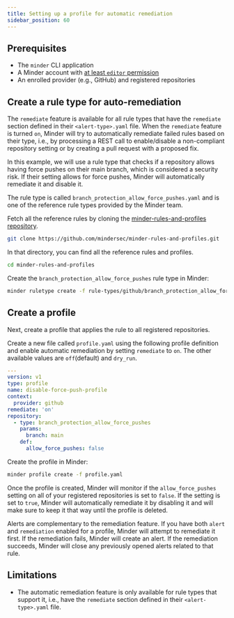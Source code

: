 ```yaml
---
title: Setting up a profile for automatic remediation
sidebar_position: 60
---
```


## Prerequisites

- The `minder` CLI application
- A Minder account with
  [at least `editor` permission](../user_management/user_roles.md)
- An enrolled provider (e.g., GitHub) and registered repositories

## Create a rule type for auto-remediation

The `remediate` feature is available for all rule types that have the
`remediate` section defined in their `<alert-type>.yaml` file. When the
`remediate` feature is turned `on`, Minder will try to automatically remediate
failed rules based on their type, i.e., by processing a REST call to
enable/disable a non-compliant repository setting or by creating a pull request
with a proposed fix.

In this example, we will use a rule type that checks if a repository allows
having force pushes on their main branch, which is considered a security risk.
If their setting allows for force pushes, Minder will automatically remediate it
and disable it.

The rule type is called `branch_protection_allow_force_pushes.yaml` and is one
of the reference rule types provided by the Minder team.

Fetch all the reference rules by cloning the
[minder-rules-and-profiles repository](https://github.com/mindersec/minder-rules-and-profiles).

```bash
git clone https://github.com/mindersec/minder-rules-and-profiles.git
```

In that directory, you can find all the reference rules and profiles.

```bash
cd minder-rules-and-profiles
```

Create the `branch_protection_allow_force_pushes` rule type in Minder:

```bash
minder ruletype create -f rule-types/github/branch_protection_allow_force_pushes.yaml
```

## Create a profile

Next, create a profile that applies the rule to all registered repositories.

Create a new file called `profile.yaml` using the following profile definition
and enable automatic remediation by setting `remediate` to `on`. The other
available values are `off`(default) and `dry_run`.

```yaml
---
version: v1
type: profile
name: disable-force-push-profile
context:
  provider: github
remediate: 'on'
repository:
  - type: branch_protection_allow_force_pushes
    params:
      branch: main
    def:
      allow_force_pushes: false
```

Create the profile in Minder:

```bash
minder profile create -f profile.yaml
```

Once the profile is created, Minder will monitor if the `allow_force_pushes`
setting on all of your registered repositories is set to `false`. If the setting
is set to `true`, Minder will automatically remediate it by disabling it and
will make sure to keep it that way until the profile is deleted.

Alerts are complementary to the remediation feature. If you have both `alert`
and `remediation` enabled for a profile, Minder will attempt to remediate it
first. If the remediation fails, Minder will create an alert. If the remediation
succeeds, Minder will close any previously opened alerts related to that rule.

## Limitations

- The automatic remediation feature is only available for rule types that
  support it, i.e., have the `remediate` section defined in their
  `<alert-type>.yaml` file.
